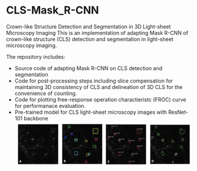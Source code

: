 # CLS-Mask_R-CNN
Crown-like Structure Detection and Segmentation in 3D Light-sheet Microscopy Imaging
This is an implementation of adapting Mask R-CNN of crown-like structure (CLS) detection and segmentation in light-sheet microscopy imaging.

The repository includes:
* Source code of adapting Mask R-CNN on CLS detection and segmentation
* Code for post-processing steps including slice compensation for maintaining 3D consistency of CLS and delineation of 3D CLS for the convenience of counting.
* Code for plotting free-response operation charactieristc (FROC) curve for performanace evaluation.
* Pre-trained model for CLS light-sheet microscopy images with ResNet-101 backbone
![pipeline](figures/pipeline.png)
